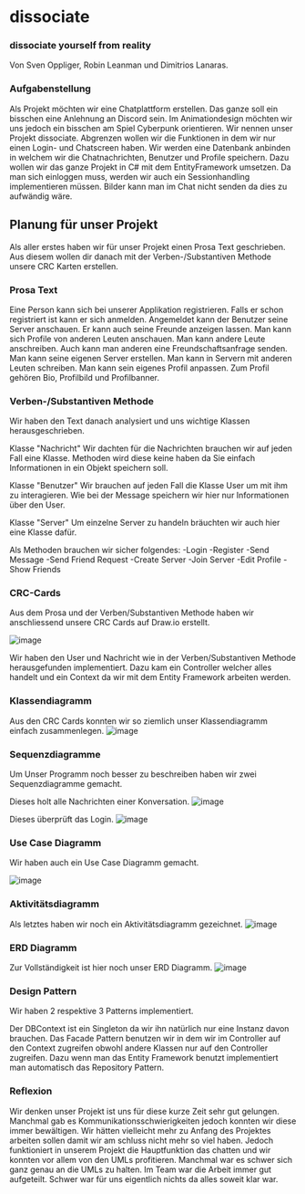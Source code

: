 # dissociate
### dissociate yourself from reality
Von Sven Oppliger, Robin Leanman und Dimitrios Lanaras.

### Aufgabenstellung

Als Projekt möchten wir eine Chatplattform erstellen. Das ganze soll ein bisschen eine Anlehnung an Discord sein. Im Animationdesign möchten wir uns jedoch ein bisschen am Spiel Cyberpunk orientieren. Wir nennen unser Projekt dissociate. Abgrenzen wollen wir die Funktionen in dem wir nur einen Login- und Chatscreen haben. Wir werden eine Datenbank anbinden in welchem wir die Chatnachrichten, Benutzer und Profile speichern. Dazu wollen wir das ganze Projekt in C# mit dem EntityFramework umsetzen. Da man sich einloggen muss, werden wir auch ein Sessionhandling implementieren müssen. Bilder kann man im Chat nicht senden da dies zu aufwändig wäre. 

## Planung für unser Projekt

Als aller erstes haben wir für unser Projekt einen Prosa Text geschrieben. Aus diesem wollen dir danach mit der Verben-/Substantiven Methode unsere CRC Karten erstellen.

### Prosa Text

Eine Person kann sich bei unserer Applikation registrieren. Falls er schon registriert ist kann er sich anmelden. Angemeldet kann der Benutzer seine Server anschauen. Er kann auch seine Freunde anzeigen lassen. Man kann sich Profile von anderen Leuten anschauen. Man kann andere Leute anschreiben. Auch kann man anderen eine Freundschaftsanfrage senden. Man kann seine eigenen Server erstellen. Man kann in Servern mit anderen Leuten schreiben. Man kann sein eigenes Profil anpassen. Zum Profil gehören Bio, Profilbild und Profilbanner.

### Verben-/Substantiven Methode

Wir haben den Text danach analysiert und uns wichtige Klassen herausgeschrieben.

Klasse "Nachricht"
Wir dachten für die Nachrichten brauchen wir auf jeden Fall eine Klasse. Methoden wird diese keine haben da Sie einfach Informationen in ein Objekt speichern soll.

Klasse "Benutzer"
Wir brauchen auf jeden Fall die Klasse User um mit ihm zu interagieren. Wie bei der Message speichern wir hier nur Informationen über den User.

Klasse "Server"
Um einzelne Server zu handeln bräuchten wir auch hier eine Klasse dafür.

Als Methoden brauchen wir sicher folgendes:
-Login
-Register
-Send Message
-Send Friend Request
-Create Server
-Join Server
-Edit Profile
-Show Friends

### CRC-Cards

Aus dem Prosa und der Verben/Substantiven Methode haben wir anschliessend unsere CRC Cards auf Draw.io erstellt.

![image](https://user-images.githubusercontent.com/81744349/177546282-ec06a41b-e1fd-471c-a4d9-4ffaeec0a621.png)

Wir haben den User und Nachricht wie in der Verben/Substantiven Methode herausgefunden implementiert. Dazu kam ein Controller welcher alles handelt und ein Context da wir mit dem Entity Framework arbeiten werden.

### Klassendiagramm

Aus den CRC Cards konnten wir so ziemlich unser Klassendiagramm einfach zusammenlegen. 
![image](https://user-images.githubusercontent.com/81744349/177548916-2f656399-3234-42ec-8b24-79021381b5e7.png)

### Sequenzdiagramme

Um Unser Programm noch besser zu beschreiben haben wir zwei Sequenzdiagramme gemacht.

Dieses holt alle Nachrichten einer Konversation.
![image](https://user-images.githubusercontent.com/81744349/177603093-75f0c3cc-a1db-4a22-a4df-4a55fa8f9a18.png)

Dieses überprüft das Login.
![image](https://user-images.githubusercontent.com/81744349/177606846-4e893164-0cd8-4706-ba26-24c10fa6fce8.png)


### Use Case Diagramm

Wir haben auch ein Use Case Diagramm gemacht.

![image](https://user-images.githubusercontent.com/81744349/177624343-893b36d3-1ab0-48da-9c48-da61c354f718.png)



### Aktivitätsdiagramm

Als letztes haben wir noch ein Aktivitätsdiagramm gezeichnet.
![image](https://user-images.githubusercontent.com/81744349/177624285-02cb1d88-6f89-4357-a539-d33ebfc4ff27.png)



### ERD Diagramm

Zur Vollständigkeit ist hier noch unser ERD Diagramm.
![image](https://user-images.githubusercontent.com/81744349/177550686-606a7b2f-a8d3-46c3-b24d-44e02b6954a8.png)

### Design Pattern

Wir haben 2 respektive 3 Patterns implementiert.

Der DBContext ist ein Singleton da wir ihn natürlich nur eine Instanz davon brauchen.
Das Facade Pattern benutzen wir in dem wir im Controller auf den Context zugreifen obwohl andere Klassen nur auf den Controller zugreifen.
Dazu wenn man das Entity Framework benutzt implementiert man automatisch das Repository Pattern.

### Reflexion

Wir denken unser Projekt ist uns für diese kurze Zeit sehr gut gelungen. Manchmal gab es Kommunikationsschwierigkeiten jedoch konnten wir diese immer bewältigen. Wir hätten vielleicht mehr zu Anfang des Projektes arbeiten sollen damit wir am schluss nicht mehr so viel haben. Jedoch funktioniert in unserem Projekt die Hauptfunktion das chatten und wir konnten vor allem von den UMLs profitieren. Manchmal war es schwer sich ganz genau an die UMLs zu halten. Im Team war die Arbeit immer gut aufgeteilt. Schwer war für uns eigentlich nichts da alles soweit klar war. 
